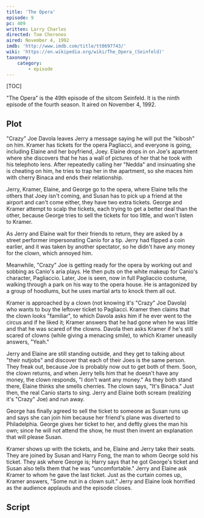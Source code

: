 ```yaml
---
title: 'The Opera'
episode: 9
pc: 409         
written: Larry Charles
directed: Tom Cherones
aired: November 4, 1992
imdb: 'http://www.imdb.com/title/tt0697743/'
wiki: 'https://en.wikipedia.org/wiki/The_Opera_(Seinfeld)'
taxonomy:
    category:
        - episode
---
```


[TOC]

"The Opera" is the 49th episode of the sitcom Seinfeld. It is the ninth episode of the fourth season. It aired on November 4, 1992.

## Plot

"Crazy" Joe Davola leaves Jerry a message saying he will put the "kibosh" on him. Kramer has tickets for the opera Pagliacci, and everyone is going, including Elaine and her boyfriend, Joey. Elaine drops in on Joe's apartment where she discovers that he has a wall of pictures of her that he took with his telephoto lens. After repeatedly calling her "Nedda" and insinuating she is cheating on him, he tries to trap her in the apartment, so she maces him with cherry Binaca and ends their relationship.

Jerry, Kramer, Elaine, and George go to the opera, where Elaine tells the others that Joey isn't coming, and Susan has to pick up a friend at the airport and can't come either, they have two extra tickets. George and Kramer attempt to scalp the tickets, each trying to get a better deal than the other, because George tries to sell the tickets for too little, and won't listen to Kramer.

As Jerry and Elaine wait for their friends to return, they are asked by a street performer impersonating Canio for a tip. Jerry had flipped a coin earlier, and it was taken by another spectator, so he didn't have any money for the clown, which annoyed him.

Meanwhile, "Crazy" Joe is getting ready for the opera by working out and sobbing as Canio's aria plays. He then puts on the white makeup for Canio's character, Pagliaccio. Later, Joe is seen, now in full Pagliaccio costume, walking through a park on his way to the opera house. He is antagonized by a group of hoodlums, but he uses martial arts to knock them all out.

Kramer is approached by a clown (not knowing it's "Crazy" Joe Davola) who wants to buy the leftover ticket to Pagliacci. Kramer then claims that the clown looks "familiar", to which Davola asks him if he ever went to the circus and if he liked it; Kramer answers that he had gone when he was little and that he was scared of the clowns. Davola then asks Kramer if he's still scared of clowns (while giving a menacing smile), to which Kramer uneasily answers, "Yeah."

Jerry and Elaine are still standing outside, and they get to talking about "their nutjobs" and discover that each of their Joes is the same person. They freak out, because Joe is probably now out to get both of them. Soon, the clown returns, and when Jerry tells him that he doesn't have any money, the clown responds, "I don't want any money." As they both stand there, Elaine thinks she smells cherries. The clown says, "It's Binaca." Just then, the real Canio starts to sing. Jerry and Elaine both scream (realizing it's "Crazy" Joe) and run away.

George has finally agreed to sell the ticket to someone as Susan runs up and says she can join him because her friend's plane was diverted to Philadelphia. George gives her ticket to her, and deftly gives the man his own; since he will not attend the show, he must then invent an explanation that will please Susan.

Kramer shows up with the tickets, and he, Elaine and Jerry take their seats. They are joined by Susan and Harry Fong, the man to whom George sold his ticket. They ask where George is; Harry says that he got George's ticket and Susan also tells them that he was "uncomfortable." Jerry and Elaine ask Kramer to whom he gave the last ticket. Just as the curtain comes up, Kramer answers, "Some nut in a clown suit." Jerry and Elaine look horrified as the audience applauds and the episode closes.

## Script
